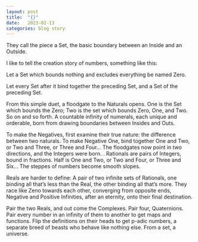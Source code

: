```yaml
---
layout: post
title:  "{}"
date:   2023-02-13
categories: blog story
---
```


They call the piece a Set, the basic boundary between an Inside and an Outside.

I like to tell the creation story of numbers, something like this: 

Let a Set which bounds nothing and excludes everything be named Zero.

Let every Set after it bind together the preceding Set, and a Set of the preceding Set. 

From this simple duet, a floodgate to the Naturals opens. One is the Set which bounds the Zero; Two is the set which bounds Zero, One, and Two. So on and so forth. A countable infinity of numerals, each unique and orderable, born from drawing boundaries between Insides and Outs.

To make the Negatives, first examine their true nature: the difference between two naturals. To make Negative One, bind together One and Two, or Two and Three, or Three and Four… The floodgates now point in two directions, and the Integers were born.
.
Rationals are pairs of Integers, bound in fractions. Half is One and Two, or Two and Four, or Three and Six… The steppes of numbers become smooth slopes.

Reals are harder to define: A pair of two infinite sets of Rationals, one binding all that’s less than the Real, the other binding all that’s more. They race like Zeno towards each other, converging from opposite ends, Negative and Positive Infinities, after an eternity, onto their final destination.

Pair the two Reals, and out come the Complexes. Pair four, Quaternions. Pair every number in an infinity of them to another to get maps and functions. Flip the definitions on their heads to get p-adic numbers, a separate breed of beasts who behave like nothing else. From a set, a universe.

